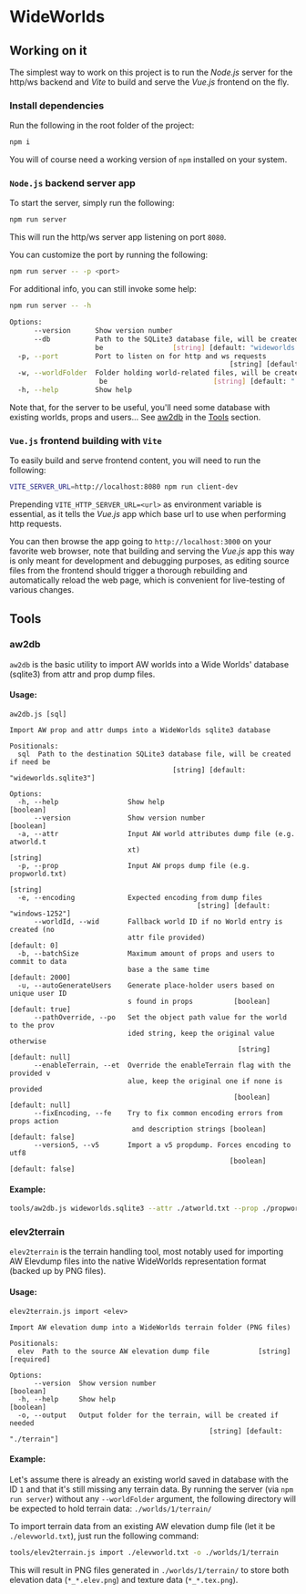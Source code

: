 # WideWorlds

## Working on it

The simplest way to work on this project is to run the _Node.js_ server for the http/ws backend and _Vite_ to build and serve the _Vue.js_ frontend on the fly.

### Install dependencies

Run the following in the root folder of the project:

```bash
npm i
```

You will of course need a working version of `npm` installed on your system.

### `Node.js` backend server app

To start the server, simply run the following:

```bash
npm run server
```

This will run the http/ws server app listening on port `8080`.

You can customize the port by running the following:

```bash
npm run server -- -p <port>
```

For additional info, you can still invoke some help:
```bash
npm run server -- -h

Options:
      --version      Show version number                               [boolean]
      --db           Path to the SQLite3 database file, will be created if need
                     be                 [string] [default: "wideworlds.sqlite3"]
  -p, --port         Port to listen on for http and ws requests
                                                      [string] [default: "8080"]
  -w, --worldFolder  Folder holding world-related files, will be created if need
                      be                          [string] [default: "./worlds"]
  -h, --help         Show help                                         [boolean]
```

Note that, for the server to be useful, you'll need some database with existing worlds, props and users...
See [aw2db](###aw2db) in the [Tools](##Tools) section.

### `Vue.js` frontend building with `Vite`

To easily build and serve frontend content, you will need to run the following:

```bash
VITE_SERVER_URL=http://localhost:8080 npm run client-dev
```

Prepending `VITE_HTTP_SERVER_URL=<url>` as environment variable is essential, as it tells the _Vue.js_ app which base url to use when performing http requests.

You can then browse the app going to `http://localhost:3000` on your favorite web browser, note that building and serving the _Vue.js_ app this way is only meant for development and debugging purposes, as editing source files from the frontend should trigger a thorough rebuilding and automatically reload the web page, which is convenient for live-testing of various changes.

## Tools

### aw2db

`aw2db` is the basic utility to import AW worlds into a Wide Worlds' database (sqlite3) from attr and prop dump files.

#### Usage:
```
aw2db.js [sql]

Import AW prop and attr dumps into a WideWorlds sqlite3 database

Positionals:
  sql  Path to the destination SQLite3 database file, will be created if need be
                                        [string] [default: "wideworlds.sqlite3"]

Options:
  -h, --help                 Show help                                 [boolean]
      --version              Show version number                       [boolean]
  -a, --attr                 Input AW world attributes dump file (e.g. atworld.t
                             xt)                                        [string]
  -p, --prop                 Input AW props dump file (e.g. propworld.txt)
                                                                        [string]
  -e, --encoding             Expected encoding from dump files
                                              [string] [default: "windows-1252"]
      --worldId, --wid       Fallback world ID if no World entry is created (no
                             attr file provided)                    [default: 0]
  -b, --batchSize            Maximum amount of props and users to commit to data
                             base a the same time                [default: 2000]
  -u, --autoGenerateUsers    Generate place-holder users based on unique user ID
                             s found in props          [boolean] [default: true]
      --pathOverride, --po   Set the object path value for the world to the prov
                             ided string, keep the original value otherwise
                                                        [string] [default: null]
      --enableTerrain, --et  Override the enableTerrain flag with the provided v
                             alue, keep the original one if none is provided
                                                       [boolean] [default: null]
      --fixEncoding, --fe    Try to fix common encoding errors from props action
                              and description strings [boolean] [default: false]
      --version5, --v5       Import a v5 propdump. Forces encoding to utf8
                                                      [boolean] [default: false]

```

#### Example:

```bash
tools/aw2db.js wideworlds.sqlite3 --attr ./atworld.txt --prop ./propworld.txt
```

### elev2terrain

`elev2terrain` is the terrain handling tool, most notably used for importing AW Elevdump
files into the native WideWorlds representation format (backed up by PNG files).

#### Usage:
```
elev2terrain.js import <elev>

Import AW elevation dump into a WideWorlds terrain folder (PNG files)

Positionals:
  elev  Path to the source AW elevation dump file            [string] [required]

Options:
      --version  Show version number                                   [boolean]
  -h, --help     Show help                                             [boolean]
  -o, --output   Output folder for the terrain, will be created if needed
                                                 [string] [default: "./terrain"]
```

#### Example:

Let's assume there is already an existing world saved in database with the ID `1` and that it's still missing any terrain data.
By running the server (via `npm run server`) without any `--worldFolder` argument, the following directory will be expected to hold terrain data: `./worlds/1/terrain/`

To import terrain data from an existing AW elevation dump file (let it be `./elevworld.txt`), just run the following command:

```bash
tools/elev2terrain.js import ./elevworld.txt -o ./worlds/1/terrain
```

This will result in PNG files generated in `./worlds/1/terrain/` to store both elevation data (`*_*.elev.png`) and texture data (`*_*.tex.png`).
